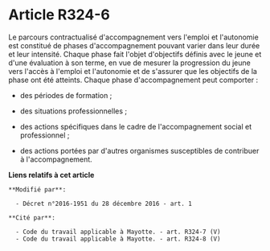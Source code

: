 # Article R324-6

Le  parcours contractualisé d'accompagnement vers l'emploi et l'autonomie  est constitué de phases d'accompagnement pouvant
varier dans leur durée  et leur intensité. Chaque phase fait l'objet d'objectifs définis avec le  jeune et d'une évaluation à
son terme, en vue de mesurer la progression  du jeune vers l'accès à l'emploi et l'autonomie et de s'assurer que les
objectifs de la phase ont été atteints. Chaque phase d'accompagnement  peut comporter : 

- des périodes de formation ; 

- des situations professionnelles ; 

- des actions spécifiques dans le cadre de l'accompagnement social et professionnel ; 

- des actions portées par d'autres organismes susceptibles de contribuer à l'accompagnement.

**Liens relatifs à cet article**

	**Modifié par**:

	  - Décret n°2016-1951 du 28 décembre 2016 - art. 1

	**Cité par**:

	  - Code du travail applicable à Mayotte. - art. R324-7 (V)
	  - Code du travail applicable à Mayotte. - art. R324-8 (V)

